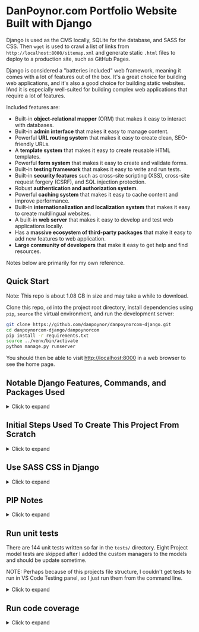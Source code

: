 # DanPoynor.com Portfolio Website Built with Django

Django is used as the CMS locally, SQLite for the database, and SASS for CSS. Then `wget` is used to crawl  a list of links from `http://localhost:8000/sitemap.xml` and generate static `.html` files to deploy to a production site, such as GitHub Pages.

Django is considered a "batteries included" web framework, meaning it comes with a lot of features out of the box. It's a great choice for building web applications, and it's also a good choice for building static websites.  IAnd it is especially well-suited for building complex web applications that require a lot of features.

Included features are:

- Built-in **object-relational mapper** (ORM) that makes it easy to interact with databases.
- Built-in **admin interface** that makes it easy to manage content.
- Powerful **URL routing system** that makes it easy to create clean, SEO-friendly URLs.
- A **template system** that makes it easy to create reusable HTML templates.
- Powerful **form system** that makes it easy to create and validate forms.
- Built-in **testing framework** that makes it easy to write and run tests.
- Built-in **security features** such as cross-site scripting (XSS), cross-site request forgery (CSRF), and SQL injection protection.
- Robust **authentication and authorization system**.
- Powerful **caching system** that makes it easy to cache content and improve performance.
- Built-in **internationalization and localization system** that makes it easy to create multilingual websites.
- A built-in **web server** that makes it easy to develop and test web applications locally.
- Has a **massive ecosystem of third-party packages** that make it easy to add new features to web application.
- **Large community of developers** that make it easy to get help and find resources.

Notes below are primarily for my own reference.

## Quick Start

Note: This repo is about 1.08 GB in size and may take a while to download.

Clone this repo, `cd` into the project root directory, install dependencies using `pip`, `source` the virtual environment, and run the development server:

```sh
git clone https://github.com/danpoynor/danpoynorcom-django.git
cd danpoynorcom-django/danpoynorcom
pip install -r requirements.txt
source ../venv/bin/activate
python manage.py runserver
```

You should then be able to visit <http://localhost:8000> in a web browser to see the home page.

## Notable Django Features, Commands, and Packages Used

<details>
  <summary>Click to expand</summary>

### Some Notable Django Features and Frequently Used Commands

- [Django Models](https://docs.djangoproject.com/en/5.0/#the-model-layer)
- [Django Views](https://docs.djangoproject.com/en/5.0/#the-view-layer)
- [Django Templates](https://docs.djangoproject.com/en/5.0/#the-template-layer)
- [Django Custom Tags and Filters](https://docs.djangoproject.com/en/5.0/howto/custom-template-tags/)
- [Django Admin](https://docs.djangoproject.com/en/5.0/#the-admin)
- [Custom Django Management Commands](https://docs.djangoproject.com/en/5.0/howto/custom-management-commands/)
- [Django urlpatterns](https://docs.djangoproject.com/en/5.0/topics/http/urls/)
- [Django Unit Tests](https://docs.djangoproject.com/en/5.0/topics/testing/)
- [Django Tests Integration with Coverage](https://docs.djangoproject.com/en/5.0/topics/testing/advanced/#integration-with-coverage-py)
- [Django Pagination](https://docs.djangoproject.com/en/5.0/topics/pagination/)
- [Django Performance and Optimization](https://docs.djangoproject.com/en/5.0/topics/performance/)
- [Django Settings](https://docs.djangoproject.com/en/5.0/topics/settings/)
- Django Static Files
- [SQLite database in Django](https://docs.djangoproject.com/en/5.0/ref/databases/#sqlite-notes)
- [makemigrations](https://docs.djangoproject.com/en/5.0/ref/django-admin/#makemigrations) and [migrate](https://docs.djangoproject.com/en/5.0/ref/django-admin/#migrate) management commands
- [dumpdata](https://docs.djangoproject.com/en/5.0/ref/django-admin/#dumpdata) and [loaddata](https://docs.djangoproject.com/en/5.0/ref/django-admin/#loaddata) management commands
- [test](https://docs.djangoproject.com/en/5.0/ref/django-admin/#test) management command

Referenced more in the [Django Features](https://docs.djangoproject.com/en/5.0/#the-template-layer) section of the Django documentation.

[Django How-To's](https://docs.djangoproject.com/en/5.0/howto/)

### Some Notable `pip` Packages Used

- [Django](https://docs.djangoproject.com/en/5.0/topics/install/): Python web framework
- [`python-dotenv`](https://pypi.org/project/python-dotenv/): Python library used to read key-value pairs from a `.env` environment file.
- [`django-extensions`](https://pypi.org/project/django-extensions/): Collection of custom extensions for the Django Framework. Example commands:
  - `python manage.py validate_templates`: Validates Django template syntax.
  - `python manage.py show_urls`: Displays all of the url matching routes for the project.
  - `python manage.py generate_password [--length=<length>]`: Generates a random password.
  - `python manage.py print_settings`: Prints all of the settings for the project.
  - `python manage.py notes`: Prints all TODO, FIXME, and XXX comments in the project.
  - `python manage.py pipchecker`: Scan pip requirement files for out-of-date packages (or just use `pip list --outdated` instead).
  - Database Model Extensions: Implements commonly used patterns like holding the model’s creation and last modification dates: `class MyModel(TitleSlugDescriptionModel, TimeStampedModel, ActivatorModel, models.Model)`
- [`django-debug-toolbar`](https://django-debug-toolbar.readthedocs.io/en/latest/): Django library used to debug code.
- [`django-requests-debug-toolbar`](https://pypi.org/project/django-requests-debug-toolbar/): Django library used to debug requests (not working?).
- [`django-flatblocks`](https://github.com/cartwheelweb/django-flatblocks): Django library used to create small text-blocks on websites, similar to Django's own flatpages (Unused).
- [`djlint`](https://www.djlint.com/): Django library used to lint and format Django templates
- [`phpserialize`](https://pypi.org/project/phpserialize/): Python library used to serialize PHP data. Used by scripts in this project to convert WordPress data to Python data.
- [`inflect`](https://github.com/jaraco/inflect): Python library used to convert plural nouns to singular.
- [`coverage`](https://coverage.readthedocs.io/en/latest/): Python library used to measure code coverage.
- [`django.contrib.sitemaps`](https://docs.djangoproject.com/en/5.0/ref/contrib/sitemaps/): Django library used to generate sitemaps.
- [`django_minify_html`](https://pypi.org/project/django-minify-html/): Django library to minify HTML. Uses [minify-html](https://github.com/wilsonzlin/minify-html), the extremely fast HTML + JS + CSS minifier, with Django. Note that responses are minified even when DEBUG is True. This is recommended because HTML minification can reveal bugs in your templates, so it’s best to always work with your HTML as it will appear in production. Minified HTML is hard to read with “View Source” - it’s best to rely on the inspector in your browser’s developer tools.
- [django-adminactions](https://django-adminactions.readthedocs.io/en/latest/index.html): Used for bulk actions in the Django admin.

Other packages resources to consider using for additional feature additions:

- <https://github.com/andrewp-as-is/django-most-used-packages>
- <https://djangopackages.org/>

### Other Features Include

- [SQLite](https://www.sqlite.org/): Database used in development
- [SASS CSS](https://sass-lang.com/install/): Command line SASS is used in this project to generate the CSS. Dart Sass installed using `brew` on Mac.
- [Google Fonts](https://fonts.google.com/)
- Google Analytics

</details>

## Initial Steps Used To Create This Project From Scratch

<details>
  <summary>Click to expand</summary>

### Create A New Environment

Assuming you have Python 3 installed, create a new virtual environment for this project.

This will keep dependencies separate and avoid conflicts with other projects.

If Anaconda is installed, decactivate it's base environment and create a new one for this project.

```sh
# Deactivate the (base) environment if Anaconda is installed
conda deactivate
# Make sure virtualenv is installed
pip3 install virtualenv
# Create a new virtual environment
virtualenv venv
# Activate the new environment
source venv/bin/activate
```

### Install Dependencies

After you’ve created and activated a virtual environment, enter the command:

```sh
python -m pip install Django
python -m pip install python-dotenv
```

Verify that Django can be seen by Python:

```sh
python -m django --version
```

### Create A New Django Project and Run The Development Server

```sh
django-admin startproject danpoynor
cd danpoynor
python manage.py runserver
```

Visit <https://localhost:8000> in a web browser to see the Django welcome page.

### Automatic reloading of runserver

NOTE: The development server automatically reloads Python code for each request as needed. You don’t need to restart the server for code changes to take effect. However, some actions like adding files don’t trigger a restart, so you’ll have to restart the server in these cases.

---

### Create A New App

```sh
python manage.py startapp portfolio
```

### Create A New Model

Edit the models.py file to add a new models.

### Run Migrations

```sh
python manage.py migrate
```

### Create A Superuser

```sh
python manage.py createsuperuser
```

### Register The Models With The Admin

### Create Views

### Create Templates

Create a new directory called templates in the the app directory.

Create a new file called index.html in the templates directory.

Edit the index.html file to add some HTML.

### Create A URL

Edit the app urls.py file to add a new URL.

Edit the project urls.py file to include the app urls.

### Run The Development Server

```sh
python manage.py runserver
```

</details>

## Use SASS CSS in Django

<details>
  <summary>Click to expand</summary>

Command line SASS is used in this project to generate the CSS.

To compile the SASS files from `portfolio/assets/scss/index.scss` into the CSS file `portfolio/static/portfolio/styles.css`, `cd` into the project `danpoynorcom` directory and run SASS watch command using:

```sh
sass --watch portfolio/assets/scss/index.scss:portfolio/static/portfolio/styles.css
```

You'll have to refresh the browser to see the changes.

When ready to deploy, run the SASS build command using:

```sh
sass --watch portfolio/assets/scss/index.scss:portfolio/static/portfolio/styles.css --style=compressed --no-source-map
```

</details>

## PIP Notes

<details>
  <summary>Click to expand</summary>

### Uninstall a package

```sh
pip uninstall <package_name>
```

### List installed packages

```sh
pip list
```

### List outdated packages

```sh
pip list --outdated
```

### Upgrade a package

```sh
pip install --upgrade <package_name>
```

### Install a specific version of a package

```sh
pip install <package_name>==<version_number>
```

### Install a package from a requirements file

```sh
pip install -r requirements.txt
```

### Create a requirements file

```sh
pip freeze > requirements.txt
```

</details>

## Run unit tests

There are 144 unit tests written so far in the `tests/` directory. Eight Project model tests are skipped after I added the custom managers to the models and should be update sometime.

NOTE: Perhaps because of this projects file structure, I couldn't get tests to run in VS Code Testing panel, so I just run them from the command line.

<details>
  <summary>Click to expand</summary>

### Run all tests

```sh
python manage.py test --verbosity=2
```

### Run a specific test suite

```sh
python manage.py test portfolio.tests.test_models
python manage.py test portfolio.tests.test_views
python manage.py test portfolio.tests.test_urls
```

or run one specific test in a test file

```sh
python manage.py test portfolio.tests.test_models.TestModelName
```

### Run a specific test method

```sh
python manage.py test portfolio.tests.test_models.TestModelName.test_method_name
```

Run tests with warnings

```sh
python -Wa manage.py test portfolio
```

The `-Wa` flag tells Python to display deprecation warnings. Django, like many other Python libraries, uses these warnings to flag when features are going away. It also might flag areas in your code that aren’t strictly wrong but could benefit from a better implementation.

### Other test options include

- `--debug-mode`: This may help troubleshoot test failures.
- `--failfast`: Stops running tests and reports the failure immediately after a test fails.
- `--keepdb`: This option keeps the test database between test runs. This can be useful if you want to run tests faster.

</details>

## Run code coverage

<details>
  <summary>Click to expand</summary>

### Install coverage

```sh
pip install coverage
```

### Run coverage in Django

```sh
coverage run --source='.' manage.py test
```

Or for a specific app

```sh
coverage run --source='.' manage.py test portfolio
```

Then view the report

```sh
coverage report
```

or view the report in HTML

```sh
coverage html
```

or output the report to and XML file

```show
coverage xml
```

### View coverage in VS Code

Install the [Coverage Gutters](https://marketplace.visualstudio.com/items?itemName=ryanluker.vscode-coverage-gutters) extension.

Then click the 'Watch' icon in the bottom status bar of the VS Code window and files with coverage will be highlighted in the editor gutter.

## Use `linkchecker` to crawl the site and check for broken links

<details>
  <summary>Click to expand</summary>

#### Install `linkchecker` if not already installed

```sh
pip install linkchecker
```

#### Run `linkchecker`

```sh
linkchecker http://localhost:8000 --check-extern
```

Or to account for some occasional latency do a slower crawl and output errors to a file use:

```sh
linkchecker --timeout=20 --threads=1 -F text/linkchecker_output.log http://localhost:8000
```

Note the `--check-extern` option tells `linkchecker` to check external links as well as internal links.

To output a file with the results of the `linkchecker` run, use the `-F` option followed by the path to the file to output to. For example:

```sh
linkchecker --timeout=30 --ignore-url='.*\.swf$' -F text/linkchecker_output.log http://localhost:8000  
```

If you want to check only HTML pages and ignore other resources, you can use the `--no-warnings` option. This will make `linkchecker` faster and reduce the number of URLs checked. However, it will also make `linkchecker` less thorough, as it won't check if your CSS, JavaScript, images, and other resources are loading correctly.

`linkchecker` will crawl all pages of your website and check all links on each page. It will print a report to the console, showing any broken links it found.

Also, please be aware that `linkchecker` can generate a lot of traffic and may be blocked by some websites. Always use it responsibly and respect the terms of service of the websites you're checking.

#### Other options

Increase the timeout that `linkchecker` uses when accessing URLs by using the `--timeout` option followed by the number of seconds to wait. For example, to wait up to 10 seconds for a response, you can use:

```sh
linkchecker --timeout=10 http://localhost:8000
```

**Ignore URLs**: If there are certain URLs you want `linkchecker` to ignore, you can use the `-i` or `--ignore-url` option followed by a regular expression that matches the URLs to ignore. For example, to ignore all URLs that contain `example.com`, you can use `-i example.com`.

**Set the User-Agent**: Some websites may block or limit requests from `linkchecker` because it identifies itself as a bot. You can change the User-Agent string that `linkchecker` sends with the `-u` or `--user-agent` option. For example, to identify as a regular Chrome browser, you can use `-u "Mozilla/5.0 (Windows NT 10.0; Win64; x64) AppleWebKit/537.36 (KHTML, like Gecko) Chrome/58.0.3029.110 Safari/537.3`".

**Limit the Depth**: By default, `linkchecker` follows all links it finds, no matter how deep. You can limit the depth of the crawl with the `-r` or `--recursion-level` option followed by a number. For example, to only check links on the homepage and one level deep, you can use `-r 2`.

**Check Only Certain File Types**: If you're only interested in certain types of files, you can use the `--file-extension` option followed by a comma-separated list of file extensions. For example, to check only HTML and CSS files, you can use `--file-extension=html,css`.

Use `linkchecker --list-plugins` to see a list of all available plugins.

`linkchecker -h` or `linkchecker --help` will show a list of all available options.

</details>

## Notes on Exporting Static Website Files from Django

<details>
  <summary>Click to expand</summary>

### Package Options for Exporting Static Files from Django

After testing Bakery and other Django static site generators, I settled on using `wget` to generate the static files for this project. Using `wget` I'm able to capture the paginated pages as needed.

#### Use `wget` To Generate Static Files

##### Setup

Install `wget` if not already installed.

```sh
brew install wget
```

Prep Django for static file export:

- Set `DJANGO_DEBUG=False` in `.env`. (NOTE: I'm not sure if this is necessary anymore)
- Minify SASS using `sass assets/scss/index.scss:static/portfolio/styles.css --style=compressed --no-source-map`
- - In `settings.py` disable the `django-debug-toolbar` by commenting out the `DEBUG_TOOLBAR_CONFIG` setting.

```python
DEBUG_TOOLBAR_CONFIG = {
    # "SHOW_TOOLBAR_CALLBACK": show_toolbar,
    'SHOW_TOOLBAR_CALLBACK': lambda r: False,  # Disables the debug toolbar
}
```

##### Usage

`-N`(or `--timestamping`): Tells `wget` to only download files that are newer than the local copies
`--recursive`: download the entire website.
`--no-clobber`: don't overwrite any existing files (useful for updating your local copy).
`--page-requisites`: download all the files that are necessary to properly display a given HTML page (including images and stylesheets).
`--html-extension`: save files with the `.html` extension.
`--convert-links`: convert all links so that they work offline.
`--restrict-file-names=windows`: modify filenames so that they will work in Windows as well (converts a colon to a plus sign for example).
`--domains localhost`: don't follow links outside of the specified domain.
`--no-parent`: don't follow links outside of the directory hierarchy that the starting URL specifies.

To download files to your current directory, use:

```sh
wget -N --recursive --no-clobber --page-requisites --html-extension --convert-links --restrict-file-names=windows --domains localhost --no-parent http://localhost:8000/
```

The URL to start downloading from should be the last argument in the command.

Note: The --domains option expects a domain name, not a URL. You should remove http:// from the --domains option.

###### The `--mirror` Option

The --mirror option in wget is a shortcut for enabling several options that are useful for mirroring a website. Specifically, it's equivalent to -r -N -l inf --no-remove-listing.

Here's what each of these options does:

- `-r` or `--recursive`: This option tells `wget` to follow links and download pages recursively.
- `-N` or `--timestamping`: This option tells `wget` to only download files that are newer than the local copies. It's useful for updating your local copy of the website without re-downloading everything.
- `-l inf` or `--level=inf`: This option sets the maximum recursion depth to infinite, meaning `wget` will follow links indefinitely. B**y default, `wget` only follows links up to 5 levels deep**.
- `--no-remove-listing`: This option prevents `wget` from removing the temporary `.listing` files generated when downloading directories using FTP. This is generally not relevant when downloading websites over HTTP or HTTPS.

So, when you use `--mirror`, `wget` will download the **entire website**, including all linked pages, and only download files that have changed since the last download. It's a convenient option for creating a local mirror of a website.

The `--mirror` option also sets `-l inf` which means it will follow links **indefinitely deep**, while **the default for --recursive is to follow links up to 5 levels deep**.

Use the --mirror convenience option:

```sh
wget --mirror --no-clobber --page-requisites --html-extension --convert-links --restrict-file-names=windows --domains localhost --no-parent http://localhost:8000/
```

If you are not working on a Windows machine, you can remove the `--restrict-file-names=windows` option.

##### Use `wget` To Generate Static Files From <http://localhost:8000/wget_sitemap/>

First, validate the URLs in the sitemap using `linkchecker` and output the results to a file:

```sh
wget --spider --recursive --no-verbose --force-html -i http://localhost:8000/sitemap.xml > linkchecker_output.txt
```

Download or copy the output from <http://localhost:8000/wget_sitemap/> to a plain text file named `wget_urls.txt`.

Make sure the URLs in `wget_urls.txt` are pointing to `http://localhost:8000/` and not `https://danpoynor.com/`.

Use `linkchecker` to validate the URLs in `wget_urls.txt` and output the results to a file:

```sh
linkchecker --timeout=30 --threads=2 -F text/linkchecker_output.log http://localhost:8000
```

If no broken links are found, then `cd` to the parent directory outside of the project to avoid `git` tracking the initial downloaded files then run `wget` with the `--config` option followed by the path to the `.wgetrc` file:

```sh
wget --config=danpoynorcom-django/.wgetrc -i danpoynorcom-django/wget_urls.txt
```

`wget` will create a directory name `localhost:8000` in the current directory and download the files there.

If `wget` pauses for a long time towards the end it's probably updating all the links in the project to be relative to the current directory. This is a good thing.

Move the files to a `docs/` directory in the project root and remove the `localhost:8000` directory, unless iterating.

Now you can add the `docs/` directory to Git and push it to GitHub and GitHub Pages will serve the static files from there.

---

##### Testing the build

To run a server in the directory containing the output, `cd` into `localhost+8000` directory and run:

```sh
python3 -m http.server 9876
```

Then visit <http://localhost:9876> in a web browser to make sure the server is running and the site looks good.

You can then run `linkchecker` on the build directory to check for broken links and output the results to a file:

```sh
linkchecker --timeout=30 --threads=2 -F text/linkchecker_output_port9876.log http://localhost:9876
```

Check for unused CSS. If the [PurgeCSS CLI](https://purgecss.com/CLI.html) is installed, you can run it from inside the `localhost+8000` directory to create an output file with only the used CSS and compare it to the original CSS file.

```sh
purgecss --css static/portfolio/styles.css --content **/*.html --output static/portfolio/styles.purged.css
```

</details>

## To Do

<details>
  <summary>Click to expand</summary>

- [ ] Write more tests
- [ ] Make sure urls match up:
  - [WGET Sitemap](http://localhost:8000/wget_sitemap/)
  - [sitemap.xml](http://localhost:8000/sitemap.xml)
  - [SEO audit](http://localhost:8000/seo-overview/)
- [ ] Evaluate automating the steps in the section 'Use `wget` To Generate Static Files' above.
- [ ] Evaluate automating adding the `sitemap.xml`, `robots.txt`, `favicon.ico` files to the `docs/` directory.
- [ ] Add concept matrix project item to the portfolio.
- [ ] Update images to high res in the portfolio.
- [ ] Add some cool `view-transition` animations.
- [ ] Add info on how to view Flash projects in the portfolio.

</details>
